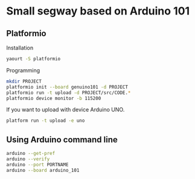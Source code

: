 # Small segway based on Arduino 101

## Platformio

Installation

```sh
yaourt -S platformio
```

Programming

```sh
mkdir PROJECT
platformio init --board genuino101 -d PROJECT
platformio run -t upload -d PROJECT/src/CODE.*
platformio device monitor -b 115200
```

If you want to upload with device Arduino UNO.

```sh
platform run -t upload -e uno
```

## Using Arduino command line

```sh
arduino --get-pref
arduino --verify
arduino --port PORTNAME
arduino --board arduino_101
```




